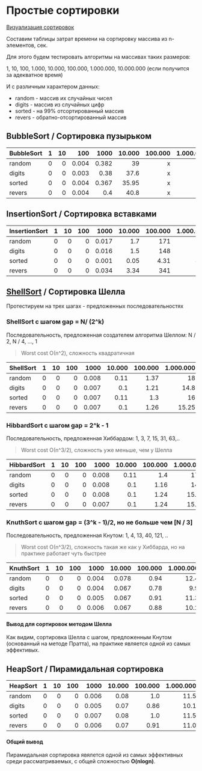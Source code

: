 # Простые сортировки

[Визуализация сортировок](https://www.cs.usfca.edu/~galles/visualization/ComparisonSort.html)

Составим таблицы затрат времени на сортировку массива из n-элементов, сек.

Для этого будем тестировать алгоритмы на массивах таких размеров:

1, 10, 100, 1.000, 10.000, 100.000, 1.000.000, 10.000.000 (если получится за адекватное время)

И с различным характером данных:
- random - массив их случайных чисел 
- digits - массив из случайных цифр
- sorted - на 99% отсортированный массив
- revers - обратно-отсортированный массив

## BubbleSort / Сортировка пузырьком

BubbleSort|1|10|100|1000|10.000|100.000|1.000.000
---|---:|---:|---:|---:|---:|---:|---:
random       |0|0|0.004|0.382|39|x|x
digits       |0|0|0.003|0.38|37.6|x|x
sorted       |0|0|0.004|0.367|35.95|x|x|
revers       |0|0|0.004|0.4|40.8|x|x

## InsertionSort / Сортировка вставками

InsertionSort|1|10|100|1000|10.000|100.000|1.000.000|10.000.000
---|---:|---:|---:|---:|---:|---:|---:|---:
random       |0|0|0|0.017|1.7|171|x|x
digits       |0|0|0|0.016|1.5|148|x|x
sorted       |0|0|0|0.001|0.05|4.31|443|x
revers       |0|0|0|0.034|3.34|341|x|x

## [ShellSort](https://en.wikipedia.org/wiki/Shellsort) / Сортировка Шелла 

Протестируем на трех шагах - предложенных последовательностях

### ShellSort с шагом gap = N/ (2^k)

Последовательность, предложенная создателем алгоритма Шеллом: N / 2, N / 4, ..., 1 
> Worst cost О(n^2), сложность квадратичная

ShellSort    |1|10|100|1000|10.000|100.000|1.000.000|10.000.000
---|---:|---:|---:|---:|---:|---:|---:|---:
random       |0|0|0|0.008|0.11|1.37|18|231
digits       |0|0|0|0.007|0.1|1.21|14.8|176
sorted       |0|0|0|0.007|0.11|1.3|16|195
revers       |0|0|0|0.007|0.1|1.26|15.25|182

### HibbardSort с шагом gap = 2^k - 1

Последовательность, предложенная Хиббардом: 1, 3, 7, 15, 31, 63,.. 
> Worst cost О(n^3/2), сложность уже меньше, чем у Шелла

HibbardSort  |1|10|100|1000 |10.000|100.000|1.000.000|10.000.000
---|---:|---:|---:|---:|---:|---:|---:|---:
random       |0|0 |0  |0.008|0.11  |1.4    |17.4     |225
digits       |0|0 |0  |0.008|0.1   |1.16   |14.1     |167.5
sorted       |0|0 |0  |0.008|0.1   |1.24   |15.44    |194.6
revers       |0|0 |0  |0.007|0.1   |1.24   |15.12    |180

### KnuthSort с шагом gap = (3^k - 1)/2, но не больше чем [N / 3]

Последовательность, предложенная Кнутом:  1, 4, 13, 40, 121, ..
> Worst cost О(n^3/2), сложность такая же как у Хиббарда, но на практике работает чуть быстрее

KnuthSort    |1|10|100|1000|10.000|100.000|1.000.000|10.000.000
---|---:|---:|---:|---:|---:|---:|---:|---:
random       |0|0|0|0.004|0.078|0.94|12.4|177
digits       |0|0|0|0.004|0.067|0.78|9.9|110.5
sorted       |0|0|0|0.005|0.067|0.91|11.3|140
revers       |0|0|0|0.006|0.067|0.88|10.2|113

#### Вывод для сортировок методом Шелла

Как видим, сортировка Шелла с шагом, предложенным Кнутом (основанный на методе Пратта), на практике является одной из самых эффективых.

## HeapSort / Пирамидальная сортировка

HeapSort     |1|10|100|1000 |10.000|100.000|1.000.000|10.000.000
---|---:|---:|---:|---:|---:|---:|---:|---:
random       |0|0 |0  |0.006|0.08  |1.0    |11.5     |140
digits       |0|0 |0  |0.005|0.07  |0.86   |10.1     |117
sorted       |0|0 |0  |0.007|0.08  |1.0    |11.5     |135
revers       |0|0 |0  |0.006|0.07  |0.91   |11.0     |123

#### Общий вывод 

Пирамидальная сортировка явялется одной из самых эффективных среди рассматриваемых, с общей сложностью __O(nlogn)__.
